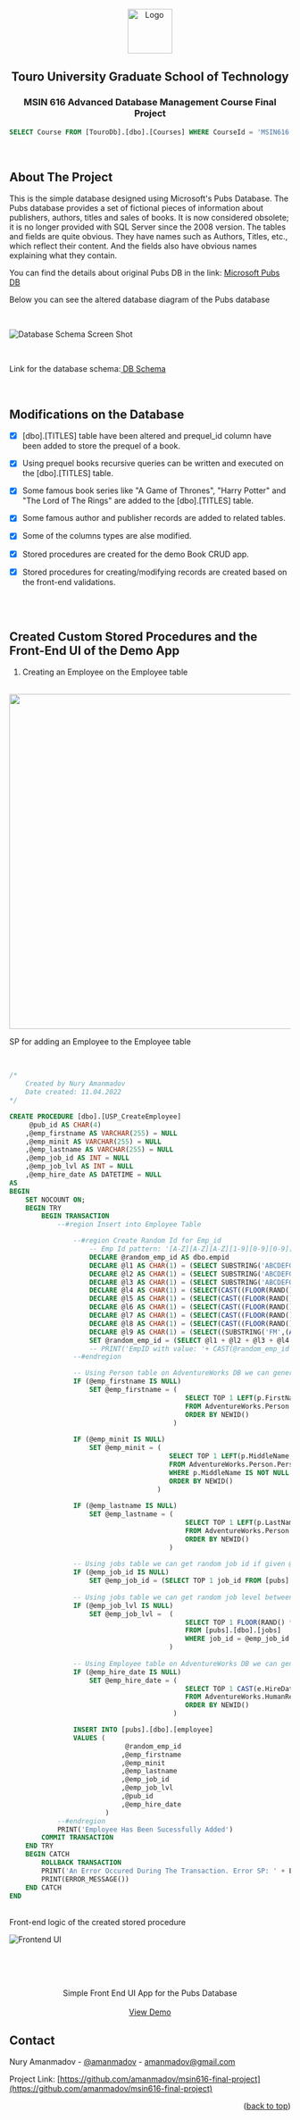 <div id="top"></div>

<!-- PROJECT LOGO -->
<br/>
<div align="center">
  <a href="https://github.com/amanmadov/msin617-final-project">
    <img src="https://github.com/amanmadov/msin617-final-project/blob/main/images/logo1.png" alt="Logo" width="80" height="80">
  </a>

  <h2 align="center">Touro University  Graduate School of Technology</h2>
  <h3 align="center">MSIN 616 Advanced Database Management Course Final Project</h3>

```sql
SELECT Course FROM [TouroDb].[dbo].[Courses] WHERE CourseId = 'MSIN616'
```
</div>

<br/>

<!-- ABOUT THE PROJECT -->

## About The Project

This is the simple database designed using Microsoft's Pubs Database.
The Pubs database provides a set of fictional pieces of information about publishers, authors, titles and sales of books.
It is now considered obsolete; it is no longer provided with SQL Server since the 2008 version.
The tables and fields are quite obvious. 
They have names such as Authors, Titles, etc., which reflect their content. 
And the fields also have obvious names explaining what they contain.

<p>
  You can find the details about original Pubs DB in the link:
  <a href="https://github.com/microsoft/sql-server-samples/tree/master/samples/databases/northwind-pubs" target="_blank">Microsoft Pubs DB</a>
</p>

Below you can see the altered database diagram of the Pubs database

<br/>

![Database Schema Screen Shot](https://github.com/amanmadov/msin616-final-project/blob/main/custom-images/db-schema.png)

<br/>

<p>
  Link for the database schema:<a href="https://drawsql.app/softttt/diagrams/msin616-pubs-db" target="_blank"> DB Schema</a>
</p>

<br/>


## Modifications on the Database

- [x] [dbo].[TITLES] table have been altered and prequel_id column have been added to store the prequel of a book.
- [x] Using prequel books recursive queries can be written and executed on the [dbo].[TITLES] table.
- [x] Some famous book series like "A Game of Thrones", "Harry Potter" and "The Lord of The Rings" are added to the [dbo].[TITLES] table.
- [x] Some famous author and publisher records are added to related tables.
- [x] Some of the columns types are alse modified.
- [x] Stored procedures are created for the demo Book CRUD app.
- [x] Stored procedures for creating/modifying records are created based on the front-end validations.


<br/>
<br/>

## Created Custom Stored Procedures and the Front-End UI of the Demo App

1. Creating an Employee on the Employee table
<br/><br/>
<img src="https://github.com/amanmadov/msin616-final-project/blob/main/custom-images/create-employee-ui.png" width="700" height="600">

<br/>

SP for adding an Employee to the Employee table

<br/>

```sql
/*
    Created by Nury Amanmadov
    Date created: 11.04.2022
*/

CREATE PROCEDURE [dbo].[USP_CreateEmployee]
     @pub_id AS CHAR(4)
    ,@emp_firstname AS VARCHAR(255) = NULL
    ,@emp_minit AS VARCHAR(255) = NULL 
    ,@emp_lastname AS VARCHAR(255) = NULL
    ,@emp_job_id AS INT = NULL
    ,@emp_job_lvl AS INT = NULL
    ,@emp_hire_date AS DATETIME = NULL
AS
BEGIN
    SET NOCOUNT ON;
    BEGIN TRY 
        BEGIN TRANSACTION
            --#region Insert into Employee Table

                --#region Create Random Id for Emp_id
                    -- Emp Id pattern: '[A-Z][A-Z][A-Z][1-9][0-9][0-9][0-9][0-9][FM]'
                    DECLARE @random_emp_id AS dbo.empid
                    DECLARE @l1 AS CHAR(1) = (SELECT SUBSTRING('ABCDEFGHIJKLMNOPQRSTUVWXYZ',(ABS(CHECKSUM(NEWID())) % 26) + 1, 1))
                    DECLARE @l2 AS CHAR(1) = (SELECT SUBSTRING('ABCDEFGHIJKLMNOPQRSTUVWXYZ',(ABS(CHECKSUM(NEWID())) % 26) + 1, 1))
                    DECLARE @l3 AS CHAR(1) = (SELECT SUBSTRING('ABCDEFGHIJKLMNOPQRSTUVWXYZ',(ABS(CHECKSUM(NEWID())) % 26) + 1, 1))
                    DECLARE @l4 AS CHAR(1) = (SELECT(CAST((FLOOR(RAND()*(9-1+1)+1)) AS CHAR)))
                    DECLARE @l5 AS CHAR(1) = (SELECT(CAST((FLOOR(RAND()*(9-0+1)+0)) AS CHAR)))
                    DECLARE @l6 AS CHAR(1) = (SELECT(CAST((FLOOR(RAND()*(9-0+1)+0)) AS CHAR)))
                    DECLARE @l7 AS CHAR(1) = (SELECT(CAST((FLOOR(RAND()*(9-0+1)+0)) AS CHAR)))
                    DECLARE @l8 AS CHAR(1) = (SELECT(CAST((FLOOR(RAND()*(9-0+1)+0)) AS CHAR)))
                    DECLARE @l9 AS CHAR(1) = (SELECT((SUBSTRING('FM',(ABS(CHECKSUM(NEWID())) % 2) + 1, 1))))
                    SET @random_emp_id = (SELECT @l1 + @l2 + @l3 + @l4 + @l5 + @l6 + @l7 + @l8 + @l9)
                    -- PRINT('EmpID with value: '+ CAST(@random_emp_id AS VARCHAR) + ' is created.')
                --#endregion

                -- Using Person table on AdventureWorks DB we can generate random names for employee
                IF (@emp_firstname IS NULL) 
                    SET @emp_firstname = (
                                            SELECT TOP 1 LEFT(p.FirstName,20) 
                                            FROM AdventureWorks.Person.Person p 
                                            ORDER BY NEWID()
                                         )
                
                IF (@emp_minit IS NULL) 
                    SET @emp_minit = (
                                        SELECT TOP 1 LEFT(p.MiddleName,1) 
                                        FROM AdventureWorks.Person.Person p 
                                        WHERE p.MiddleName IS NOT NULL 
                                        ORDER BY NEWID()
                                     )
                
                IF (@emp_lastname IS NULL) 
                    SET @emp_lastname = (
                                            SELECT TOP 1 LEFT(p.LastName,30) 
                                            FROM AdventureWorks.Person.Person p 
                                            ORDER BY NEWID()
                                        )
                
                -- Using jobs table we can get random job id if given @emp_job_id is null
                IF (@emp_job_id IS NULL)
                    SET @emp_job_id = (SELECT TOP 1 job_id FROM [pubs].[dbo].[jobs] j ORDER BY NEWID())
                
                -- Using jobs table we can get random job level between max_lvl and min_lvl of the generated @emp_job_id
                IF (@emp_job_lvl IS NULL)
                    SET @emp_job_lvl =  (
                                            SELECT TOP 1 FLOOR(RAND() * (max_lvl - min_lvl + 1) + min_lvl) 
                                            FROM [pubs].[dbo].[jobs] 
                                            WHERE job_id = @emp_job_id ORDER BY NEWID()
                                        )
                
                -- Using Employee table on AdventureWorks DB we can generate random hiredate for employee
                IF (@emp_hire_date IS NULL)
                    SET @emp_hire_date = (
                                            SELECT TOP 1 CAST(e.HireDate AS DATETIME) 
                                            FROM AdventureWorks.HumanResources.Employee e 
                                            ORDER BY NEWID()
                                         )

                INSERT INTO [pubs].[dbo].[employee] 
                VALUES (
                             @random_emp_id
                            ,@emp_firstname
                            ,@emp_minit
                            ,@emp_lastname
                            ,@emp_job_id
                            ,@emp_job_lvl
                            ,@pub_id
                            ,@emp_hire_date
                        )
            --#endregion
            PRINT('Employee Has Been Sucessfully Added')
        COMMIT TRANSACTION
    END TRY  
    BEGIN CATCH
        ROLLBACK TRANSACTION
        PRINT('An Error Occured During The Transaction. Error SP: ' + ERROR_PROCEDURE() + 'Error line: ' + CAST(ERROR_LINE() AS VARCHAR))
        PRINT(ERROR_MESSAGE())
    END CATCH
END 
```
<br/>
Front-end logic of the created stored procedure
<br/>

![Frontend UI](https://github.com/amanmadov/msin616-final-project/blob/main/custom-images/create-employee-ui.png)

<br/>





<br/>
<br/>
  <p align="center">
    Simple Front End UI App for the Pubs Database
    <br/> <br/>
    <a href="https://amanmadov.github.io/msin617-final-project/index.html">View Demo</a>
  </p>
</div>

















<!-- CONTACT -->
## Contact

Nury Amanmadov - [@amanmadov](https://twitter.com/amanmadov) - amanmadov@gmail.com

Project Link: [https://github.com/amanmadov/msin616-final-project](https://github.com/amanmadov/msin616-final-project)

<p align="right">(<a href="#top">back to top</a>)</p>

